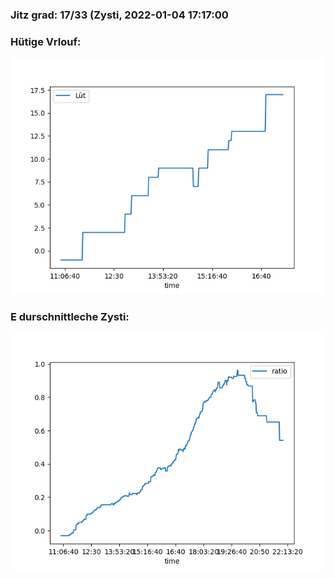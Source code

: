 ### Jitz grad: 17/33 (Zysti, 2022-01-04 17:17:00

### Hütige Vrlouf:
![Graph](Today.png)

### E durschnittleche Zysti:
![Graph](Zysti.png)